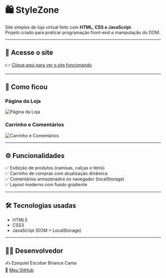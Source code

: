# 🛍️ StyleZone

Site simples de loja virtual feito com **HTML, CSS e JavaScript**.  
Projeto criado para praticar programação front-end e manipulação do DOM.

---

## 🚀 Acesse o site
👉 [Clique aqui para ver o site funcionando](https://ezequielecamargo.github.io/stylezone/)

---

## 📸 Como ficou

### Página da Loja
![Página da Loja](img/print-loja.png)

### Carrinho e Comentários
![Carrinho e Comentários](img/print2-loja.png)

---

## ⚙️ Funcionalidades

✅ Exibição de produtos (camisas, calças e tênis)  
✅ Carrinho de compras com atualização dinâmica  
✅ Comentários armazenados no navegador (localStorage)  
✅ Layout moderno com fundo gradiente  

---

## 🛠️ Tecnologias usadas

- HTML5  
- CSS3  
- JavaScript (DOM + LocalStorage)  

---

## 👨‍💻 Desenvolvedor

✍️ Ezequiel Escobar Briance Cama  
📌 [Meu GitHub](https://github.com/ezequielecamargo)


